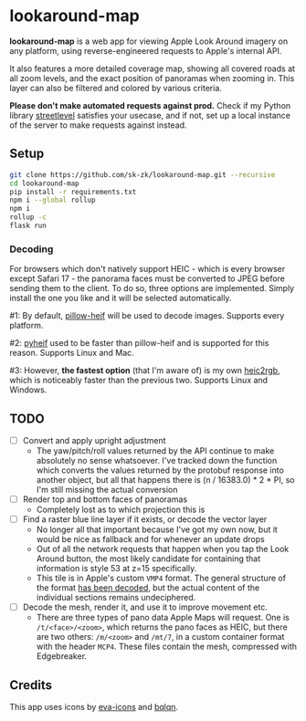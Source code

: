 # lookaround-map

**lookaround-map** is a web app for viewing Apple Look Around imagery on any platform, using reverse-engineered requests to Apple's internal API.

It also features a more detailed coverage map, showing all covered roads at all zoom levels, and the exact position of panoramas when zooming in. This layer can also be filtered and colored by various criteria.

**Please don't make automated requests against prod.** Check if my Python library [streetlevel](https://github.com/sk-zk/streetlevel) satisfies your usecase, and if not, set up a local instance of the server to make requests against instead.

## Setup
```sh
git clone https://github.com/sk-zk/lookaround-map.git --recursive
cd lookaround-map
pip install -r requirements.txt
npm i --global rollup
npm i
rollup -c
flask run
```

### Decoding
For browsers which don't natively support HEIC - which is every browser except Safari 17 - the panorama faces must be converted to JPEG before sending them to the client.
To do so, three options are implemented. Simply install the one you like and it will be selected automatically.

#1: By default, [pillow-heif](https://github.com/bigcat88/pillow_heif) will be used to decode images. Supports every platform.

#2: [pyheif](https://github.com/carsales/pyheif) used to be faster than pillow-heif and is supported for this reason. Supports Linux and Mac.

#3: However, **the fastest option** (that I'm aware of) is my own [heic2rgb](https://github.com/sk-zk/heic2rgb/), which is noticeably faster than the previous two. Supports Linux and Windows.

## TODO
- [ ] Convert and apply upright adjustment
   - The yaw/pitch/roll values returned by the API continue to make absolutely no sense whatsoever. I've tracked down the function 
     which converts the values returned by the protobuf response into another object, but all that happens there is (n / 16383.0) * 2 * PI, 
     so I'm still missing the actual conversion
- [ ] Render top and bottom faces of panoramas
   - Completely lost as to which projection this is
- [ ] Find a raster blue line layer if it exists, or decode the vector layer
   - No longer all that important because I've got my own now, but it would be nice as fallback and for whenever an update drops
   - Out of all the network requests that happen when you tap the Look Around button, the most likely candidate
     for containing that information is style 53 at z=15 specifically.  
   - This tile is in Apple's custom `VMP4` format. The general structure of the format [has been decoded](https://github.com/19h/vmp4-dump),
     but the actual content of the individual sections remains undeciphered. 
- [ ] Decode the mesh, render it, and use it to improve movement etc.
   - There are three types of pano data Apple Maps will request. One is `/t/<face>/<zoom>`, which returns the pano faces as HEIC, but there are two others: `/m/<zoom>` and `/mt/7`,
     in a custom container format with the header `MCP4`. These files contain the mesh, compressed with Edgebreaker.

## Credits
This app uses icons by [eva-icons](https://github.com/akveo/eva-icons) and [bqlqn](https://www.flaticon.com/authors/bqlqn/fill?author_id=291&type=standard).
